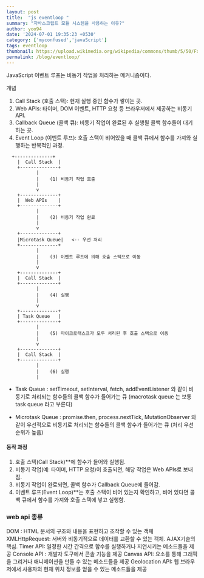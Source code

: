 ```yaml
---
layout: post
title:  "js eventloop "
summary: "자바스크립트 모듈 시스템을 사용하는 이유?"
author: yoo94
date: '2024-07-01 19:35:23 +0530'
category: ['myconfused','javaScript']
tags: eventloop
thumbnail: https://upload.wikimedia.org/wikipedia/commons/thumb/5/50/Fxemoji_u2049.svg/255px-Fxemoji_u2049.svg.png
permalink: /blog/eventloop/
---
```


JavaScript 이벤트 루프는 비동기 작업을 처리하는 메커니즘이다.

개념
1. Call Stack (호출 스택): 현재 실행 중인 함수가 쌓이는 곳.
2. Web APIs: 타이머, DOM 이벤트, HTTP 요청 등 브라우저에서 제공하는 비동기 API.
3. Callback Queue (콜백 큐): 비동기 작업이 완료된 후 실행될 콜백 함수들이 대기하는 곳.
4. Event Loop (이벤트 루프): 호출 스택이 비어있을 때 콜백 큐에서 함수를 가져와 실행하는 반복적인 과정.

```text
  +--------------+
    |  Call Stack  |
    +--------------+
           |
           |    (1) 비동기 작업 호출
           |
           v
    +--------------+
    |  Web APIs    |
    +--------------+
           |
           |    (2) 비동기 작업 완료
           |
           v
    +--------------+
    |Microtask Queue|   <-- 우선 처리
    +--------------+
           |
           |    (3) 이벤트 루프에 의해 호출 스택으로 이동
           |
           v
    +--------------+
    |  Call Stack  |
    +--------------+
           |
           |    (4) 실행
           |
           v
    +--------------+
    | Task Queue   |
    +--------------+
           |
           |    (5) 마이크로태스크가 모두 처리된 후 호출 스택으로 이동
           |
           v
    +--------------+
    |  Call Stack  |
    +--------------+
           |
           |    (6) 실행
           |
```
- Task Queue : setTimeout, setInterval, fetch, addEventListener 와 같이 비동기로 처리되는 함수들의 콜백 함수가 들어가는 큐
(macrotask queue 는 보통 task queue 라고 부른다)

- Microtask Queue : promise.then, process.nextTick, MutationObserver 와 같이 우선적으로 비동기로 처리되는 함수들의 콜백 함수가 들어가는 큐
(처리 우선순위가 높음)


#### 동작 과정
1. 호출 스택(Call Stack)**에 함수가 들어와 실행됨.
2. 비동기 작업(예: 타이머, HTTP 요청)이 호출되면, 해당 작업은 Web APIs로 보내짐.
3. 비동기 작업이 완료되면, 콜백 함수가 Callback Queue에 들어감.
4. 이벤트 루프(Event Loop)**는 호출 스택이 비어 있는지 확인하고, 비어 있다면 콜백 큐에서 함수를 가져와 호출 스택에 넣고 실행함.



### web api 종류
DOM : HTML 문서의 구조와 내용을 표현하고 조작할 수 있는 객체
XMLHttpRequest: 서버와 비동기적으로 데이터를 교환할 수 있는 객체. AJAX기술의 핵심.
Timer API: 일정한 시간 간격으로 함수를 실행하거나 지연시키는 메소드들을 제공
Console API : 개발자 도구에서 콘솔 기능을 제공
Canvas API: <canvas> 요소를 통해 그래픽을 그리거나 애니메이션을 만들 수 있는 메소드들을 제공
Geolocation API: 웹 브라우저에서 사용자의 현재 위치 정보를 얻을 수 있는 메소드들을 제공